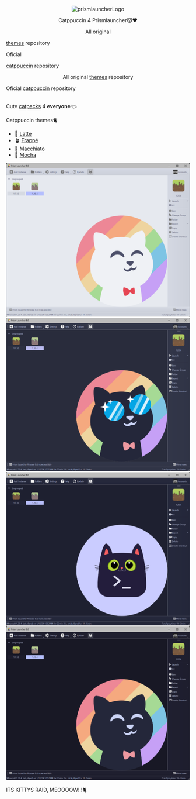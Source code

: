 <p align="center">
  <img src="https://media.tenor.com/bb2R0oqXPoEAAAAi/furnace-cats-campfire-meme.gif" alt="prismlauncherLogo">
</p>

<p align="center">
Catppuccin 4 Prismlauncher🐱❤️
</p>

<p align="center">
  All original
  <div>
    <a href="https://github.com/PrismLauncher/Themes/tree/main/themes" target="_blank">themes</a> repository
  </div>

  Oficial
  <div>
    <a href="https://github.com/catppuccin/catppuccin/tree/main" target="_blank">catppuccin</a> repository
  </div>
</p>


<p align="center">
All original
<a href="https://github.com/PrismLauncher/Themes/tree/main/themes" target="_blank">themes</a> repository<br>

Oficial
<a href="https://github.com/catppuccin/catppuccin/tree/main" target="_blank">catppuccin</a> repository<br> <br>
</p>

<p>
Cute 
<a href="https://github.com/tiffylikecat/prismlauncherThemes/tree/main/catppuccin/catpacks" target="_blank">catpacks</a> 4 <b>everyone</b>👈
</p>

<p>
Catppuccin themes🐈
<ul>
  <li>🌻 <a href="https://github.com/tiffylikecat/prismlauncherThemes/tree/main/catppuccin/themes/Catppuccin-Latte" target="_blank">Latte</a></li>
  <li>🪴 <a href="https://github.com/tiffylikecat/prismlauncherThemes/tree/main/catppuccin/themes/Catppuccin-Frappe" target="_blank">Frappé</a></li>
  <li>🌺 <a href="https://github.com/tiffylikecat/prismlauncherThemes/tree/main/catppuccin/themes/Catppuccin-Macchiato" target="_blank">Macchiato</a></li>
  <li>🌿 <a href="https://github.com/tiffylikecat/prismlauncherThemes/tree/main/catppuccin/themes/Catppuccin-Mocha" target="_blank">Mocha</a></li>
</ul>
</p>

<p align="center">
  <img src="https://github.com/tiffylikecat/prismlauncherThemes/blob/main/catppuccin/preview/catppuccinLattePreview.png" alt="catppuccinLattePreview">
  <img src="https://github.com/tiffylikecat/prismlauncherThemes/blob/main/catppuccin/preview/catppuccinFrappePreview.png" alt="catppuccinFrappePreview">
  <img src="https://github.com/tiffylikecat/prismlauncherThemes/blob/main/catppuccin/preview/catppuccinMacchiatoPreview.png" alt="catppuccinMacchiatoPreview">
  <img src="https://github.com/tiffylikecat/prismlauncherThemes/blob/main/catppuccin/preview/catppuccinMochaPreview.png" alt="catppuccinMochaPreview">
</p>

<p>
ITS KITTYS RAID, MEOOOOW!!!🐈
</p>
